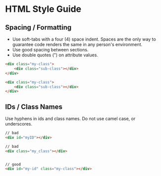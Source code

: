 # HTML Style Guide

## Spacing / Formatting

* Use soft-tabs with a four (4) space indent. Spaces are the only way to guarantee code renders the same in any person's environment.
* Use good spacing between sections.
* Use double quotes (") on attribute values.

```html
<div class="my-class">
    <div class="sub-class"></div>
</div>

<div class="my-class">
    <div class="sub-class"></div>
</div>
```

## IDs / Class Names

Use hyphens in ids and class names. Do not use camel case, or underscores.

```html
// bad
<div id="myID"></div>

// bad
<div class="my_class"></div>


// good
<div id="my-id" class="my-class"></div>
```

